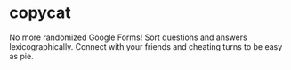 # copycat
No more randomized Google Forms! Sort questions and answers lexicographically. Connect with your friends and cheating turns to be easy as pie.
